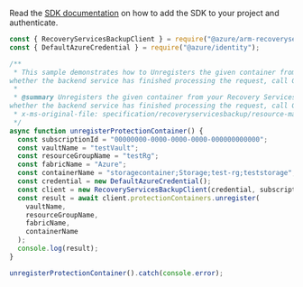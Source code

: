 Read the [SDK documentation](https://github.com/Azure/azure-sdk-for-js/blob/%40azure%2Farm-recoveryservicesbackup_8.2.0/sdk/recoveryservicesbackup/arm-recoveryservicesbackup/README.md) on how to add the SDK to your project and authenticate.

```javascript
const { RecoveryServicesBackupClient } = require("@azure/arm-recoveryservicesbackup");
const { DefaultAzureCredential } = require("@azure/identity");

/**
 * This sample demonstrates how to Unregisters the given container from your Recovery Services Vault. This is an asynchronous operation. To determine
whether the backend service has finished processing the request, call Get Container Operation Result API.
 *
 * @summary Unregisters the given container from your Recovery Services Vault. This is an asynchronous operation. To determine
whether the backend service has finished processing the request, call Get Container Operation Result API.
 * x-ms-original-file: specification/recoveryservicesbackup/resource-manager/Microsoft.RecoveryServices/stable/2021-12-01/examples/AzureWorkload/ProtectionContainers_Unregister.json
 */
async function unregisterProtectionContainer() {
  const subscriptionId = "00000000-0000-0000-0000-000000000000";
  const vaultName = "testVault";
  const resourceGroupName = "testRg";
  const fabricName = "Azure";
  const containerName = "storagecontainer;Storage;test-rg;teststorage";
  const credential = new DefaultAzureCredential();
  const client = new RecoveryServicesBackupClient(credential, subscriptionId);
  const result = await client.protectionContainers.unregister(
    vaultName,
    resourceGroupName,
    fabricName,
    containerName
  );
  console.log(result);
}

unregisterProtectionContainer().catch(console.error);
```
